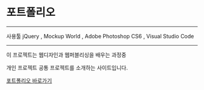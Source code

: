 # 포트폴리오

******

사용툴 jQuery , Mockup World , Adobe Photoshop CS6 , Visual Studio Code

******

이 프로젝트는 웹디자인과 웹퍼블리싱을 배우는 과정중 

개인 프로젝트 공통 프로젝트를 소개하는 사이트입니다.

[포트폴리오 바로가기](https://sook-young.github.io/)

